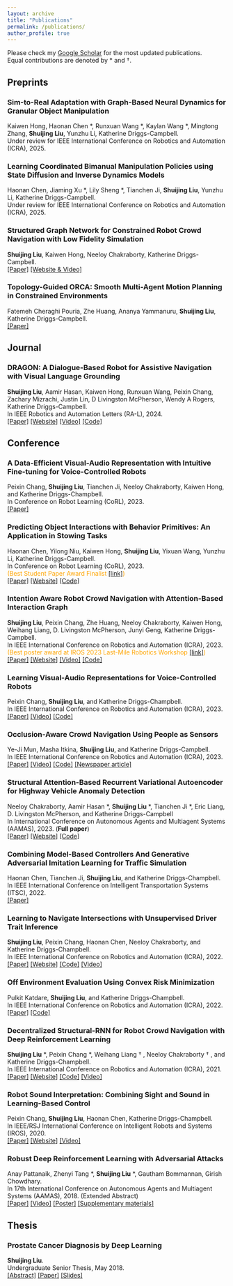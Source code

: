 ```yaml
---
layout: archive
title: "Publications"
permalink: /publications/
author_profile: true
---
```


Please check my [Google Scholar](https://scholar.google.com/citations?user=I4k7ukgAAAAJ&hl=en) for the most updated publications.  
Equal contributions are denoted by * and &dagger;.  

## Preprints
### **Sim-to-Real Adaptation with Graph-Based Neural Dynamics for Granular Object Manipulation**  
Kaiwen Hong, Haonan Chen *, Runxuan Wang *, Kaylan Wang *, Mingtong Zhang, **Shuijing Liu**, Yunzhu Li, Katherine Driggs-Campbell.           
Under review for IEEE International Conference on Robotics and Automation (ICRA), 2025.     

### **Learning Coordinated Bimanual Manipulation Policies using State Diffusion and Inverse Dynamics Models**  
Haonan Chen, Jiaming Xu *, Lily Sheng *, Tianchen Ji, **Shuijing Liu**, Yunzhu Li, Katherine Driggs-Campbell.         
Under review for IEEE International Conference on Robotics and Automation (ICRA), 2025.    

### **Structured Graph Network for Constrained Robot Crowd Navigation with Low Fidelity Simulation**  
**Shuijing Liu**, Kaiwen Hong, Neeloy Chakraborty, Katherine Driggs-Campbell.  
[[Paper]](https://arxiv.org/abs/2405.16830)  [[Website & Video]](https://sites.google.com/view/constrained-crowdnav/home)         


### **Topology-Guided ORCA: Smooth Multi-Agent Motion Planning in Constrained Environments**  
Fatemeh Cheraghi Pouria, Zhe Huang, Ananya Yammanuru, **Shuijing Liu**, Katherine Driggs-Campbell.    
[[Paper]](https://arxiv.org/abs/2407.16771)  

## Journal
### **DRAGON: A Dialogue-Based Robot for Assistive Navigation with Visual Language Grounding**  
**Shuijing Liu**, Aamir Hasan, Kaiwen Hong, Runxuan Wang, Peixin Chang, Zachary Mizrachi, Justin Lin, D Livingston McPherson, Wendy A Rogers, Katherine Driggs-Campbell.      
In IEEE Robotics and Automation Letters (RA-L), 2024.     
[[Paper]](https://arxiv.org/abs/2307.06924) [[Website]](https://sites.google.com/view/dragon-wayfinding) [[Video]](https://youtube.com/playlist?list=PLL4IPhbfiY3YkITpyLjeroak_wBn151pn&si=JNUKi5sOc7iRxJj0) [[Code]](https://github.com/Shuijing725/Dragon_Wayfinding/)   

## Conference
### **A Data-Efficient Visual-Audio Representation with Intuitive Fine-tuning for Voice-Controlled Robots**  
Peixin Chang, **Shuijing Liu**, Tianchen Ji, Neeloy Chakraborty, Kaiwen Hong, and Katherine Driggs-Champbell.   
In Conference on Robot Learning (CoRL), 2023.   
[[Paper]](https://openreview.net/pdf?id=dxOaNO8bge)  

### **Predicting Object Interactions with Behavior Primitives: An Application in Stowing Tasks**  
Haonan Chen, Yilong Niu, Kaiwen Hong, **Shuijing Liu**, Yixuan Wang, Yunzhu Li, Katherine Driggs-Campbell.   
In Conference on Robot Learning (CoRL), 2023.  
<span style="color:orange">(Best Student Paper Award Finalist [[link]](https://www.corl2023.org/awards))</span>        
[[Paper]](https://openreview.net/pdf?id=VH6WIPF4Sj) [[Website]](https://haonan16.github.io/stow_page) [[Code]](https://github.com/haonan16/Stow/)    

### **Intention Aware Robot Crowd Navigation with Attention-Based Interaction Graph**    
**Shuijing Liu**, Peixin Chang, Zhe Huang, Neeloy Chakraborty, Kaiwen Hong, Weihang Liang, D. Livingston McPherson, Junyi Geng, Katherine Driggs-Campbell.  
In IEEE International Conference on Robotics and Automation (ICRA), 2023.     
<span style="color:orange">(Best poster award at IROS 2023 Last-Mile Robotics Workshop [[link]](https://www.lastmilerobotics.dfl.ae/home))</span>        
[[Paper]](https://arxiv.org/abs/2203.01821) [[Website]](https://sites.google.com/view/intention-aware-crowdnav/home) [[Video]](https://www.youtube.com/watch?v=nxpxhF019VA) [[Code]](https://github.com/Shuijing725/CrowdNav_Prediction_AttnGraph)  

### **Learning Visual-Audio Representations for Voice-Controlled Robots**  
Peixin Chang, **Shuijing Liu**, and Katherine Driggs-Champbell.   
In IEEE International Conference on Robotics and Automation (ICRA), 2023.   
[[Paper]](https://arxiv.org/abs/2109.02823) [[Video]](https://www.youtube.com/watch?v=T83uUzSJpN4) [[Code]](https://github.com/PeixinC/VoiceControlledRobot-VAR)    

### **Occlusion-Aware Crowd Navigation Using People as Sensors**  
Ye-Ji Mun, Masha Itkina, **Shuijing Liu**, and Katherine Driggs-Campbell.   
In IEEE International Conference on Robotics and Automation (ICRA), 2023.  
[[Paper]](https://arxiv.org/abs/2210.00552) [[Video]](https://www.youtube.com/watch?v=BG5s7w5BdME) [[Code]](https://github.com/yejimun/PaS_CrowdNav) [[Newspaper article]](https://techxplore.com/news/2022-11-autonomous-mobile-robots-crowded-spaces.html)      

### **Structural Attention-Based Recurrent Variational Autoencoder for Highway Vehicle Anomaly Detection**  
Neeloy Chakraborty, Aamir Hasan *, __Shuijing Liu__ *, Tianchen Ji *, Eric Liang, D. Livingston McPherson, and Katherine Driggs-Campbell  
In International Conference on Autonomous Agents and Multiagent Systems (AAMAS), 2023. (**Full paper**)   
[[Paper]](https://arxiv.org/abs/2301.03634) [[Website]](https://sites.google.com/illinois.edu/saber-vae) [[Code]](https://gitlab.engr.illinois.edu/hubris/highway-anomaly-detection)  


### **Combining Model-Based Controllers And Generative Adversarial Imitation Learning for Traffic Simulation**  
Haonan Chen, Tianchen Ji, **Shuijing Liu**, and Katherine Driggs-Champbell.   
In IEEE International Conference on Intelligent Transportation Systems (ITSC), 2022.  
[[Paper]](https://ieeexplore.ieee.org/abstract/document/9922261)  

### **Learning to Navigate Intersections with Unsupervised Driver Trait Inference**  
**Shuijing Liu**, Peixin Chang, Haonan Chen, Neeloy Chakraborty, and Katherine Driggs-Champbell.   
In IEEE International Conference on Robotics and Automation (ICRA), 2022.  
[[Paper]](https://arxiv.org/abs/2109.06783) [[Website]](https://sites.google.com/illinois.edu/vae-trait-inference/home) [[Code]](https://github.com/Shuijing725/VAE_trait_inference) [[Video]](https://www.youtube.com/watch?v=wqbgsjSvkAo&t=1s)

### **Off Environment Evaluation Using Convex Risk Minimization**  
Pulkit Katdare, **Shuijing Liu**, and Katherine Driggs-Champbell.   
In IEEE International Conference on Robotics and Automation (ICRA), 2022.   
[[Paper]](https://arxiv.org/abs/2112.11532) [[Code]](https://github.com/pulkitkatdare/offenveval)

### **Decentralized Structural-RNN for Robot Crowd Navigation with Deep Reinforcement Learning**  
__Shuijing Liu__ *, Peixin Chang *, Weihang Liang &dagger; , Neeloy Chakraborty &dagger; , and Katherine Driggs-Champbell.   
In IEEE International Conference on Robotics and Automation (ICRA), 2021.   
[[Paper]](https://arxiv.org/abs/2011.04820) [[Website]](https://sites.google.com/illinois.edu/crowdnav-dsrnn/home) [[Code]](https://github.com/Shuijing725/CrowdNav_DSRNN) [[Video]](https://youtu.be/bYO-1IAjzgY)

### **Robot Sound Interpretation: Combining Sight and Sound in Learning-Based Control**  
Peixin Chang, **Shuijing Liu**, Haonan Chen, Katherine Driggs-Champbell.   
In IEEE/RSJ International Conference on Intelligent Robots and Systems (IROS), 2020.    
[[Paper]](https://arxiv.org/abs/1909.09172) [[Website]](https://sites.google.com/site/changpeixin/home/Research/robot_sound_interpretation) [[Video]](https://www.youtube.com/watch?v=0ONGQwhGn_Y)

### **Robust Deep Reinforcement Learning with Adversarial Attacks**  
Anay Pattanaik, Zhenyi Tang *, __Shuijing Liu__ *, Gautham Bommannan, Girish Chowdhary.   
In 17th International Conference on Autonomous Agents and Multiagent Systems (AAMAS), 2018. (Extended Abstract)  
[[Paper]](https://arxiv.org/abs/1712.03632) [[Video]](https://www.youtube.com/watch?v=8xPaca3cjEU) [[Poster]](/files/daslab_poster.pdf) [[Supplementary materials]](https://shuijing725.github.io/files/Supplementary_for_Robust_Deep_Reinforcement_Learning_with_Adversarial_Attacks.pdf)

## Thesis

### **Prostate Cancer Diagnosis by Deep Learning**  
**Shuijing Liu**.   
Undergraduate Senior Thesis, May 2018.   
[[Abstract]](https://www.ideals.illinois.edu/handle/2142/100023) [[Paper]](/files/ECE499-Sp2018-liu-Shuijing.pdf) [[Slides]](/files/senior_thesis_presentation.pdf)